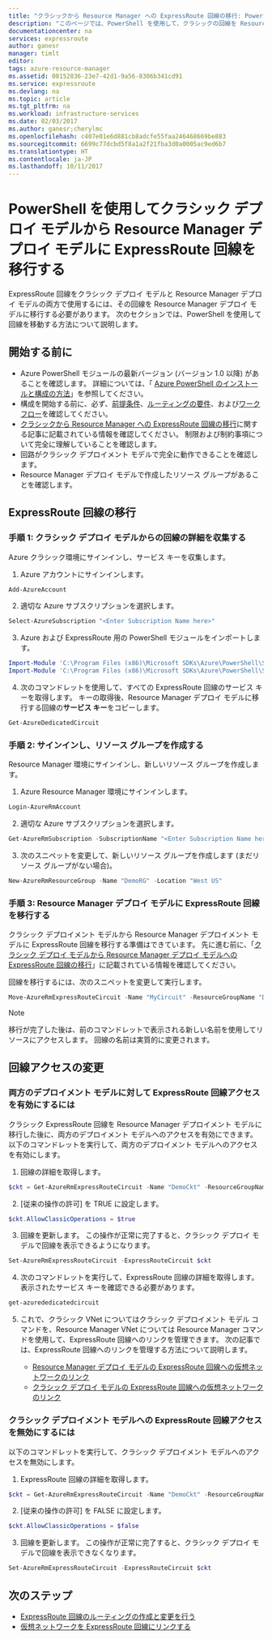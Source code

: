 ```yaml
---
title: "クラシックから Resource Manager への ExpressRoute 回線の移行: PowerShell: Azure | Microsoft Docs"
description: "このページでは、PowerShell を使用して、クラシックの回線を Resource Manager デプロイ モデルに移行する方法について説明します。"
documentationcenter: na
services: expressroute
author: ganesr
manager: timlt
editor: 
tags: azure-resource-manager
ms.assetid: 08152836-23e7-42d1-9a56-8306b341cd91
ms.service: expressroute
ms.devlang: na
ms.topic: article
ms.tgt_pltfrm: na
ms.workload: infrastructure-services
ms.date: 02/03/2017
ms.author: ganesr;cherylmc
ms.openlocfilehash: c407e01e6d881cb8adcfe55faa246468669be883
ms.sourcegitcommit: 6699c77dcbd5f8a1a2f21fba3d0a0005ac9ed6b7
ms.translationtype: HT
ms.contentlocale: ja-JP
ms.lasthandoff: 10/11/2017
---
```

# <a name="move-expressroute-circuits-from-the-classic-to-the-resource-manager-deployment-model-using-powershell"></a>PowerShell を使用してクラシック デプロイ モデルから Resource Manager デプロイ モデルに ExpressRoute 回線を移行する

ExpressRoute 回線をクラシック デプロイ モデルと Resource Manager デプロイ モデルの両方で使用するには、その回線を Resource Manager デプロイ モデルに移行する必要があります。 次のセクションでは、PowerShell を使用して回線を移動する方法について説明します。

## <a name="before-you-begin"></a>開始する前に

* Azure PowerShell モジュールの最新バージョン (バージョン 1.0 以降) があることを確認します。 詳細については、「 [Azure PowerShell のインストールと構成の方法](/powershell/azure/overview)」を参照してください。
* 構成を開始する前に、必ず、[前提条件](expressroute-prerequisites.md)、[ルーティングの要件](expressroute-routing.md)、および[ワークフロー](expressroute-workflows.md)を確認してください。
* [クラシックから Resource Manager への ExpressRoute 回線の移行](expressroute-move.md)に関する記事に記載されている情報を確認してください。 制限および制約事項について完全に理解していることを確認します。
* 回路がクラシック デプロイメント モデルで完全に動作できることを確認します。
* Resource Manager デプロイ モデルで作成したリソース グループがあることを確認します。

## <a name="move-an-expressroute-circuit"></a>ExpressRoute 回線の移行

### <a name="step-1-gather-circuit-details-from-the-classic-deployment-model"></a>手順 1: クラシック デプロイ モデルからの回線の詳細を収集する

Azure クラシック環境にサインインし、サービス キーを収集します。

1. Azure アカウントにサインインします。

  ```powershell
  Add-AzureAccount
  ```

2. 適切な Azure サブスクリプションを選択します。

  ```powershell
  Select-AzureSubscription "<Enter Subscription Name here>"
  ```

3. Azure および ExpressRoute 用の PowerShell モジュールをインポートします。

  ```powershell
  Import-Module 'C:\Program Files (x86)\Microsoft SDKs\Azure\PowerShell\ServiceManagement\Azure\Azure.psd1'
  Import-Module 'C:\Program Files (x86)\Microsoft SDKs\Azure\PowerShell\ServiceManagement\Azure\ExpressRoute\ExpressRoute.psd1'
  ```

4. 次のコマンドレットを使用して、すべての ExpressRoute 回線のサービス キーを取得します。 キーの取得後、Resource Manager デプロイ モデルに移行する回線の**サービス キー**をコピーします。

  ```powershell
  Get-AzureDedicatedCircuit
  ```

### <a name="step-2-sign-in-and-create-a-resource-group"></a>手順 2: サインインし、リソース グループを作成する

Resource Manager 環境にサインインし、新しいリソース グループを作成します。

1. Azure Resource Manager 環境にサインインします。

  ```powershell
  Login-AzureRmAccount
  ```

2. 適切な Azure サブスクリプションを選択します。

  ```powershell
  Get-AzureRmSubscription -SubscriptionName "<Enter Subscription Name here>" | Select-AzureRmSubscription
  ```

3. 次のスニペットを変更して、新しいリソース グループを作成します (まだリソース グループがない場合)。

  ```powershell
  New-AzureRmResourceGroup -Name "DemoRG" -Location "West US"
  ```

### <a name="step-3-move-the-expressroute-circuit-to-the-resource-manager-deployment-model"></a>手順 3: Resource Manager デプロイ モデルに ExpressRoute 回線を移行する

クラシック デプロイメント モデルから Resource Manager デプロイメント モデルに ExpressRoute 回線を移行する準備はできています。 先に進む前に、「[クラシック デプロイ モデルから Resource Manager デプロイ モデルへの ExpressRoute 回線の移行](expressroute-move.md)」に記載されている情報を確認してください。

回線を移行するには、次のスニペットを変更して実行します。

```powershell
Move-AzureRmExpressRouteCircuit -Name "MyCircuit" -ResourceGroupName "DemoRG" -Location "West US" -ServiceKey "<Service-key>"
```

> [!NOTE]
> 移行が完了した後は、前のコマンドレットで表示される新しい名前を使用してリソースにアクセスします。 回線の名前は実質的に変更されます。
> 

## <a name="modify-circuit-access"></a>回線アクセスの変更

### <a name="to-enable-expressroute-circuit-access-for-both-deployment-models"></a>両方のデプロイメント モデルに対して ExpressRoute 回線アクセスを有効にするには

クラシック ExpressRoute 回線を Resource Manager デプロイメント モデルに移行した後に、両方のデプロイメント モデルへのアクセスを有効にできます。 以下のコマンドレットを実行して、両方のデプロイメント モデルへのアクセスを有効にします。

1. 回線の詳細を取得します。

  ```powershell
  $ckt = Get-AzureRmExpressRouteCircuit -Name "DemoCkt" -ResourceGroupName "DemoRG"
  ```

2. [従来の操作の許可] を TRUE に設定します。

  ```powershell
  $ckt.AllowClassicOperations = $true
  ```

3. 回線を更新します。 この操作が正常に完了すると、クラシック デプロイ モデルで回線を表示できるようになります。

  ```powershell
  Set-AzureRmExpressRouteCircuit -ExpressRouteCircuit $ckt
  ```

4. 次のコマンドレットを実行して、ExpressRoute 回線の詳細を取得します。 表示されたサービス キーを確認できる必要があります。

  ```powershell
  get-azurededicatedcircuit
  ```

5. これで、クラシック VNet についてはクラシック デプロイメント モデル コマンドを、Resource Manager VNet については Resource Manager コマンドを使用して、ExpressRoute 回線へのリンクを管理できます。 次の記事では、ExpressRoute 回線へのリンクを管理する方法について説明します。

    * [Resource Manager デプロイ モデルの ExpressRoute 回線への仮想ネットワークのリンク](expressroute-howto-linkvnet-arm.md)
    * [クラシック デプロイ モデルの ExpressRoute 回線への仮想ネットワークのリンク](expressroute-howto-linkvnet-classic.md)

### <a name="to-disable-expressroute-circuit-access-to-the-classic-deployment-model"></a>クラシック デプロイメント モデルへの ExpressRoute 回線アクセスを無効にするには

以下のコマンドレットを実行して、クラシック デプロイメント モデルへのアクセスを無効にします。

1. ExpressRoute 回線の詳細を取得します。

  ```powershell
  $ckt = Get-AzureRmExpressRouteCircuit -Name "DemoCkt" -ResourceGroupName "DemoRG"
  ```

2. [従来の操作の許可] を FALSE に設定します。

  ```powershell
  $ckt.AllowClassicOperations = $false
  ```

3. 回線を更新します。 この操作が正常に完了すると、クラシック デプロイ モデルで回線を表示できなくなります。

  ```powershell
Set-AzureRmExpressRouteCircuit -ExpressRouteCircuit $ckt
  ```

## <a name="next-steps"></a>次のステップ

* [ExpressRoute 回線のルーティングの作成と変更を行う](expressroute-howto-routing-arm.md)
* [仮想ネットワークを ExpressRoute 回線にリンクする](expressroute-howto-linkvnet-arm.md)